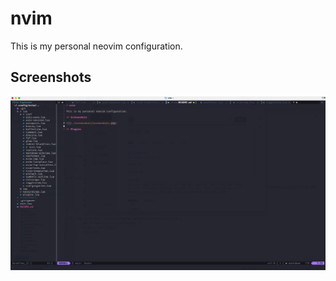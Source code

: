 # nvim

This is my personal neovim configuration.

## Screenshots

![](./screenshots/screenshot.png)
